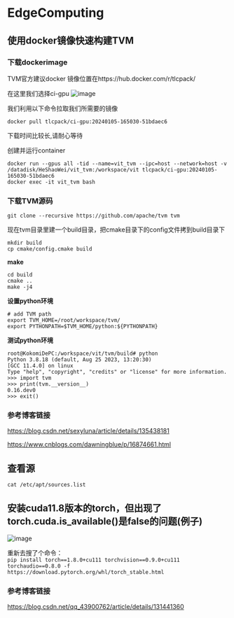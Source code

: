 # EdgeComputing  
## 使用docker镜像快速构建TVM
### 下载dockerimage  
TVM官方建议docker 镜像位置在https://hub.docker.com/r/tlcpack/

在这里我们选择ci-gpu
![image](https://github.com/zhaoweizhao/EdgeComputing/assets/151530559/621685bb-efa4-4b56-8c33-585349531961)

我们利用以下命令拉取我们所需要的镜像
```
docker pull tlcpack/ci-gpu:20240105-165030-51bdaec6
```
下载时间比较长,请耐心等待

创建并运行container
```
docker run --gpus all -tid --name=vit_tvm --ipc=host --network=host -v /datadisk/HeShaoWei/vit_tvm:/workspace/vit tlcpack/ci-gpu:20240105-165030-51bdaec6
docker exec -it vit_tvm bash
```

### 下载TVM源码
```
git clone --recursive https://github.com/apache/tvm tvm
```

现在tvm目录里建一个build目录，把cmake目录下的config文件拷到build目录下

```
mkdir build
cp cmake/config.cmake build
```
**make**
```
cd build
cmake ..
make -j4
```
**设置python环境**
```
# add TVM path
export TVM_HOME=/root/workspace/tvm/
export PYTHONPATH=$TVM_HOME/python:${PYTHONPATH}
```
**测试python环境**
```
root@KokomiDePC:/workspace/vit/tvm/build# python
Python 3.8.18 (default, Aug 25 2023, 13:20:30)
[GCC 11.4.0] on linux
Type "help", "copyright", "credits" or "license" for more information.
>>> import tvm
>>> print(tvm.__version__)
0.16.dev0
>>> exit()
```
### 参考博客链接
https://blog.csdn.net/sexyluna/article/details/135438181

https://www.cnblogs.com/dawningblue/p/16874661.html

## 查看源
`cat /etc/apt/sources.list`

## 安装cuda11.8版本的torch，但出现了torch.cuda.is_available()是false的问题(例子)

![image](https://github.com/zhaoweizhao/EdgeComputing/assets/151530559/044b5e8d-cbf4-4d09-ba85-89c71d90721d)

重新去搜了个命令：  
`pip install torch==1.8.0+cu111 torchvision==0.9.0+cu111 torchaudio==0.8.0 -f https://download.pytorch.org/whl/torch_stable.html`
### 参考博客链接
https://blog.csdn.net/qq_43900762/article/details/131441360

